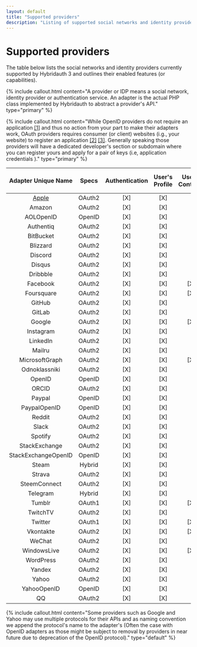 ```yaml
---
layout: default
title: "Supported providers"
description: "Listing of supported social networks and identity providers and their enabled features."
---
```


Supported providers
===================

The table below lists the social networks and identity providers currently supported by Hybridauth 3 and outlines their enabled features (or capabilities).

{% include callout.html content="A provider or IDP means a social network, identity provider or authentication service. An adapter is the actual PHP class implemented by Hybridauth to abstract a provider's API." type="primary" %}

{% include callout.html content="While OpenID providers do not require an application [[1]](http://openid.net/specs/openid-connect-core-1_0.html#Overview) and thus no action from your part to make their adapters work, OAuth providers requires consumer (or client) websites (i.g., your website) to register an application [[2]](http://tools.ietf.org/html/rfc5849#page-3) [[3]](http://tools.ietf.org/html/rfc6749#section-2). Generally speaking those providers will have a dedicated developer's section or subdomain where you can register yours and apply for a pair of keys (i.e, application credentials )." type="primary" %}

| Adapter Unique Name |  Specs | Authentication | User's Profile | User's Contacts | User's Status | User's Activity Stream |
|:-------------------:|:------:|:--------------:|:--------------:|:---------------:|:-------------:|:----------------------:|
|        [Apple](providers/apple.md)        | OAuth2 |       [X]      |       [X]      |                 |               |                        |
|        Amazon       | OAuth2 |       [X]      |       [X]      |                 |               |                        |
|      AOLOpenID      | OpenID |       [X]      |       [X]      |                 |               |                        |
|      Authentiq      | OAuth2 |       [X]      |       [X]      |                 |               |                        |
|      BitBucket      | OAuth2 |       [X]      |       [X]      |                 |               |                        |
|       Blizzard      | OAuth2 |       [X]      |       [X]      |                 |               |                        |
|       Discord       | OAuth2 |       [X]      |       [X]      |                 |               |                        |
|        Disqus       | OAuth2 |       [X]      |       [X]      |                 |               |                        |
|       Dribbble      | OAuth2 |       [X]      |       [X]      |                 |               |                        |
|       Facebook      | OAuth2 |       [X]      |       [X]      |       [X]       |               |           [X]          |
|      Foursquare     | OAuth2 |       [X]      |       [X]      |       [X]       |               |                        |
|        GitHub       | OAuth2 |       [X]      |       [X]      |                 |               |                        |
|        GitLab       | OAuth2 |       [X]      |       [X]      |                 |               |                        |
|        Google       | OAuth2 |       [X]      |       [X]      |       [X]       |               |                        |
|      Instagram      | OAuth2 |       [X]      |       [X]      |                 |               |                        |
|       LinkedIn      | OAuth2 |       [X]      |       [X]      |                 |      [X]      |                        |
|        Mailru       | OAuth2 |       [X]      |       [X]      |                 |               |                        |
|    MicrosoftGraph   | OAuth2 |       [X]      |       [X]      |       [X]       |               |                        |
|    Odnoklassniki    | OAuth2 |       [X]      |       [X]      |                 |               |                        |
|        OpenID       | OpenID |       [X]      |       [X]      |                 |               |                        |
|        ORCID        | OAuth2 |       [X]      |       [X]      |                 |               |                        |
|        Paypal       | OpenID |       [X]      |       [X]      |                 |               |                        |
|     PaypalOpenID    | OpenID |       [X]      |       [X]      |                 |               |                        |
|        Reddit       | OAuth2 |       [X]      |       [X]      |                 |               |                        |
|        Slack        | OAuth2 |       [X]      |       [X]      |                 |               |                        |
|       Spotify       | OAuth2 |       [X]      |       [X]      |                 |               |                        |
|    StackExchange    | OAuth2 |       [X]      |       [X]      |                 |               |                        |
| StackExchangeOpenID | OpenID |       [X]      |       [X]      |                 |               |                        |
|        Steam        | Hybrid |       [X]      |       [X]      |                 |               |                        |
|        Strava       | OAuth2 |       [X]      |       [X]      |                 |               |                        |
|     SteemConnect    | OAuth2 |       [X]      |       [X]      |                 |               |                        |
|       Telegram      | Hybrid |       [X]      |       [X]      |                 |               |                        |
|        Tumblr       | OAuth1 |       [X]      |       [X]      |       [X]       |      [X]      |                        |
|       TwitchTV      | OAuth2 |       [X]      |       [X]      |                 |               |                        |
|       Twitter       | OAuth1 |       [X]      |       [X]      |       [X]       |      [X]      |           [X]          |
|      Vkontakte      | OAuth2 |       [X]      |       [X]      |       [X]       |               |                        |
|        WeChat       | OAuth2 |       [X]      |       [X]      |                 |               |                        |
|     WindowsLive     | OAuth2 |       [X]      |       [X]      |       [X]       |               |                        |
|      WordPress      | OAuth2 |       [X]      |       [X]      |                 |               |                        |
|        Yandex       | OAuth2 |       [X]      |       [X]      |                 |               |                        |
|        Yahoo        | OAuth2 |       [X]      |       [X]      |                 |               |                        |
|     YahooOpenID     | OpenID |       [X]      |       [X]      |                 |               |                        |
|         QQ          | OAuth2 |       [X]      |       [X]      |                 |               |                        |

{% include callout.html content="Some providers such as Google and Yahoo may use multiple protocols for their APIs and as naming convention we append the protocol's name to the adapter's (Often the case with OpenID adapters as those might be subject to removal by providers in near future due to deprecation of the OpenID protocol)." type="default" %}

<script>
$(function () {
  $("td:contains('[X]')").each(function() {
    var replaced = $(this).html().replace(/\[X\]/g, '<i class="fa fa-check-square fa-2"></i>');
    $(this).html(replaced);
  });
});
</script>
